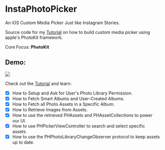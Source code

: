 # InstaPhotoPicker

An iOS Custom Media Picker Just like Instagram Stories.

Source code for my [Tutorial](https://swiftlogic.github.io/posts/How-to-build-Instagram-PhotoPicker/) on how to build custom media picker using apple's PhotoKit framework.

Core Focus: **PhotoKit**

## Demo: 

![](https://samisays11.github.io/assets/img/demo.gif)

Check out the [Tutorial](https://samisays11.github.io/posts/How-to-build-Instagram-PhotoPicker/) and learn: 

- [x] How to Setup and Ask for User's Photo Library Permission.
- [x] How to Fetch Smart Albums and User-Created Albums.
- [x] How to Fetch all Photo Assets in a Specific Album.
- [x] How to Retrieve Images from Assets.
- [x] How to use the retrieved PHAssets and PHAssetCollections to power our UI.
- [x] How to use PHPickerViewController to search and select specific assets.
- [x] How to use the PHPhotoLibraryChangeObserver protocol to keep assets up to date.
